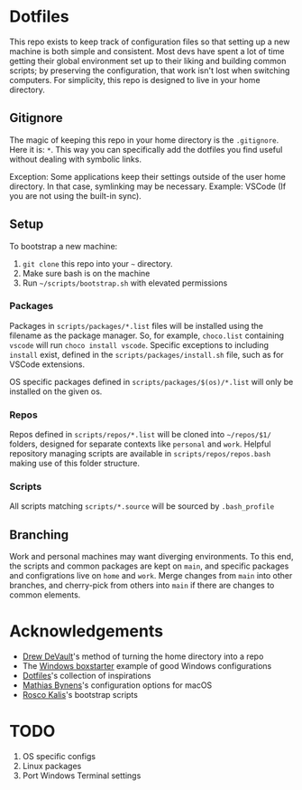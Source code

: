 # Dotfiles
This repo exists to keep track of configuration files so that setting up a new machine is both simple and consistent. Most devs have spent a lot of time getting their global environment set up to their liking and building common scripts; by preserving the configuration, that work isn't lost when switching computers. For simplicity, this repo is designed to live in your home directory.

## Gitignore
The magic of keeping this repo in your home directory is the `.gitignore`. Here it is: `*`. This way you can specifically add the dotfiles you find useful without dealing with symbolic links.

Exception: Some applications keep their settings outside of the user home directory. In that case, symlinking may be necessary. Example: VSCode (If you are not using the built-in sync).

## Setup
To bootstrap a new machine:
1. `git clone` this repo into your `~` directory.
2. Make sure bash is on the machine
3. Run `~/scripts/bootstrap.sh` with elevated permissions

### Packages
Packages in `scripts/packages/*.list` files will be installed using the filename as the package manager. So, for example, `choco.list` containing `vscode` will run `choco install vscode`. Specific exceptions to including `install` exist, defined in the `scripts/packages/install.sh` file, such as for VSCode extensions.

OS specific packages defined in `scripts/packages/$(os)/*.list` will only be installed on the given os.

### Repos
Repos defined in `scripts/repos/*.list` will be cloned into `~/repos/$1/` folders, designed for separate contexts like `personal` and `work`. Helpful repository managing scripts are available in `scripts/repos/repos.bash` making use of this folder structure.

### Scripts
All scripts matching `scripts/*.source` will be sourced by `.bash_profile`

## Branching
Work and personal machines may want diverging environments. To this end, the scripts and common packages are kept on `main`, and specific packages and configrations live on `home` and `work`. Merge changes from `main` into other branches, and cherry-pick from others into `main` if there are changes to common elements.

# Acknowledgements
- [Drew DeVault](https://drewdevault.com/2019/12/30/dotfiles.html)'s method of turning the home directory into a repo
- The [Windows boxstarter](https://github.com/microsoft/windows-dev-box-setup-scripts) example of good Windows configurations
- [Dotfiles](https://dotfiles.github.io/)'s collection of inspirations
- [Mathias Bynens](https://github.com/mathiasbynens/dotfiles)'s configuration options for macOS
- [Rosco Kalis](https://github.com/rkalis/dotfiles)'s bootstrap scripts

# TODO
1. OS specific configs
1. Linux packages
1. Port Windows Terminal settings
